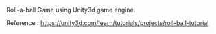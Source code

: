 
Roll-a-ball Game using Unity3d game engine.


Reference : https://unity3d.com/learn/tutorials/projects/roll-ball-tutorial
